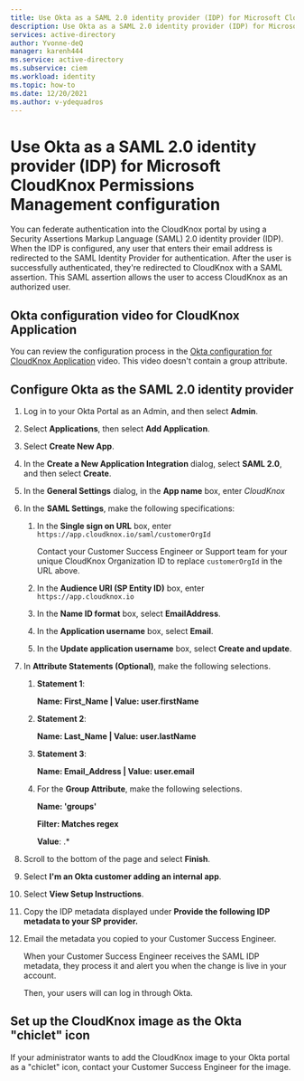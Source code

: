 ```yaml
---
title: Use Okta as a SAML 2.0 identity provider (IDP) for Microsoft CloudKnox Permissions Management configuration
description: Use Okta as a SAML 2.0 identity provider (IDP) for Microsoft CloudKnox Permissions Management configuration.
services: active-directory
author: Yvonne-deQ
manager: karenh444
ms.service: active-directory
ms.subservice: ciem
ms.workload: identity
ms.topic: how-to
ms.date: 12/20/2021
ms.author: v-ydequadros
---
```


# Use Okta as a SAML 2.0 identity provider (IDP) for Microsoft CloudKnox Permissions Management configuration

You can federate authentication into the CloudKnox portal by using a Security Assertions Markup Language (SAML) 2.0 identity provider (IDP). When the IDP is configured, any user that enters their email address is redirected to the SAML Identity Provider for authentication. After the user is successfully authenticated, they're redirected to CloudKnox with a SAML assertion. This SAML assertion allows the user to access CloudKnox as an authorized user.

## Okta configuration video for CloudKnox Application

You can review the configuration process in the [Okta configuration for CloudKnox Application](https://www.loom.com/share/ab5c80bed6404b30893d8f9af848213e) video. This video doesn't contain a group attribute.

## Configure Okta as the SAML 2.0 identity provider

1. Log in to your Okta Portal as an Admin, and then select **Admin**.
2. Select **Applications**, then select **Add Application**.
3. Select **Create New App**.
4. In the **Create a New Application Integration** dialog, select **SAML 2.0**, and then select **Create**.
5. In the **General Settings** dialog, in the **App name** box, enter *CloudKnox*
6. In the **SAML Settings**, make the following specifications:

    1. In the **Single sign on URL** box, enter `https://app.cloudknox.io/saml/customerOrgId`

       Contact your Customer Success Engineer or Support team for your unique CloudKnox Organization ID to replace `customerOrgId` in the URL above.
    2. In the **Audience URI (SP Entity ID)** box, enter `https://app.cloudknox.io`
    3. In the **Name ID format** box, select **EmailAddress**.
    4. In the **Application username** box, select **Email**.
    5. In the **Update application username** box, select **Create and update**.

7. In **Attribute Statements (Optional)**, make the following selections.

    1. **Statement 1**:

        **Name: First_Name | Value: user.firstName**

    2. **Statement 2**:

        **Name: Last_Name | Value: user.lastName**

    3. **Statement 3**:

        **Name: Email_Address | Value: user.email**

    4. For the **Group Attribute**, make the following selections. 

        **Name: 'groups'**

        **Filter: Matches regex** 

        **Value**: .*

8. Scroll to the bottom of the page and select **Finish**.
9. Select **I'm an Okta customer adding an internal app**.
10. Select **View Setup Instructions**.
11. Copy the IDP metadata displayed under **Provide the following IDP metadata to your SP provider.**
12. Email the metadata you copied to your Customer Success Engineer.

    When your Customer Success Engineer receives the SAML IDP metadata, they process it and alert you when the change is live in your account. 

    Then, your users will can log in through Okta.

## Set up the CloudKnox image as the Okta "chiclet" icon

If your administrator wants to add the CloudKnox image to your Okta portal as a "chiclet" icon, contact your Customer Success Engineer for the image.

<!---Next steps--->